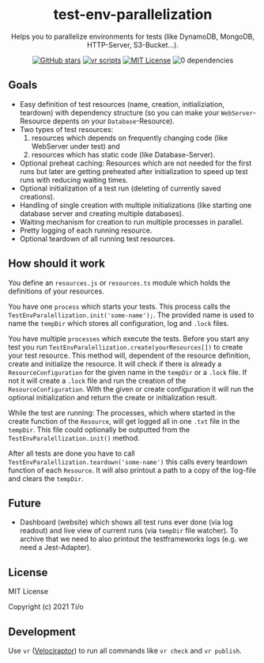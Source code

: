 <h1 align="center">
  test-env-parallelization
</h1>
<p align="center">
  Helps you to parallelize environments for tests (like DynamoDB, MongoDB, HTTP-Server, S3-Bucket...).
</p>

<p align="center">
 <a href="https://github.com/tiloio/test-env-parallelization"><img alt="GitHub stars" src="https://img.shields.io/github/stars/tiloio/test-env-parallelization?logo=github"></a>
 <a href="#badge"><img alt="vr scripts" src="https://badges.velociraptor.run/flat.svg"/></a>
 <a href="LICENSE"><img alt="MIT License" src="https://img.shields.io/badge/license-MIT-success"/></a>
 <img alt="0 dependencies" src="https://img.shields.io/badge/dependencies-0-success"/>
</p>

## Goals

- Easy definition of test resources (name, creation, initializiation, teardown) with dependency structure (so you can make your `WebServer`-Resource depents on your `Database`-Resource).
- Two types of test resources: 
  1. resources which depends on frequently changing code (like WebServer under test) and 
  2. resources which has static code (like Database-Server). 
- Optional preheat caching: Resources which are not needed for the first runs but later are getting preheated after initialization to speed up test runs with reducing waiting times.
- Optional initialization of a test run (deleting of currently saved creations).
- Handling of single creation with multiple initializations (like starting one database server and creating multiple databases).
- Waiting mechanism for creation to run multiple processes in parallel.
- Pretty logging of each running resource.
- Optional teardown of all running test resources.

## How should it work

You define an `resources.js` or `resources.ts` module which holds the definitions of your resources.

You have one `process` which starts your tests. This process calls the `TestEnvParalellization.init('some-name');`. The provided name is used to name the `tempDir` which stores all configuration, log and `.lock` files.

You have multiple `processes` which execute the tests. Before you start any test you run `TestEnvParalellization.create(yourResources[])` to create your test resource. This method will, dependent of the resource definition, create and initialize the resource. It will check if there is already a `ResourceConfiguration` for the given name in the `tempDir` or a `.lock` file. If not it will create a `.lock` file and run the creation of the `ResourceConfiguration`. With the given or create configuration it will run the optional initialization and return the create or initialization result.

While the test are running: The processes, which where started in the create function of the `Resource`, will get logged all in one `.txt` file in the `tempDir`. This file could optionally be outputted from the `TestEnvParalellization.init()` method. 

After all tests are done you have to call `TestEnvParalellization.teardown('some-name')` this calls every teardown function of each `Resource`. It will also printout a path to a copy of the log-file and clears the `tempDir`.
  

## Future

- Dashboard (website) which shows all test runs ever done (via log readout) and live view of current runs (via `tempDir` file watcher). To archive that we need to also printout the testframeworks logs (e.g. we need a Jest-Adapter).

## License

MIT License

Copyright (c) 2021 Ti/o

## Development

Use `vr` ([Velociraptor](https://velociraptor.run/)) to run all commands like `vr check` and `vr publish`.
